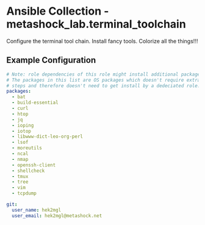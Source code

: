 # Ansible Collection - metashock_lab.terminal_toolchain

Configure the terminal tool chain. Install fancy tools. Colorize all the things!!!

## Example Configuration

```yaml
# Note: role dependencies of this role might install additional packages.
# The packages in this list are OS packages which doesn't require extra setup
# steps and therefore doesn't need to get install by a dedeciated role.
packages:
  - bat
  - build-essential
  - curl
  - htop
  - jq
  - ioping
  - iotop
  - libwww-dict-leo-org-perl
  - lsof
  - moreutils
  - ncal
  - nmap
  - openssh-client
  - shellcheck
  - tmux
  - tree
  - vim
  - tcpdump

git:
  user_name: hek2mgl
  user_email: hek2mgl@metashock.net
```
